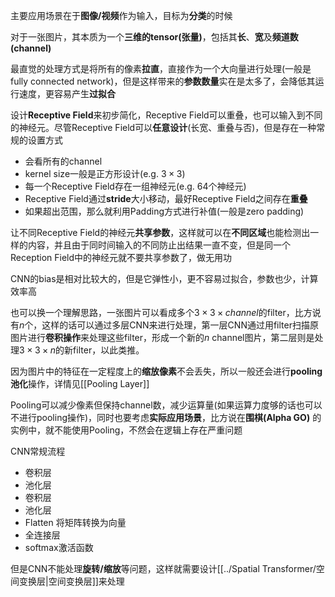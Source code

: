 主要应用场景在于**图像/视频**作为输入，目标为**分类**的时候

对于一张图片，其本质为一个**三维的tensor(张量)**，包括其**长**、**宽**及**频道数(channel)**

最直觉的处理方式是将所有的像素**拉直**，直接作为一个大向量进行处理(一般是fully connected network)，但是这样带来的**参数数量**实在是太多了，会降低其运行速度，更容易产生**过拟合**

设计**Receptive Field**来初步简化，Receptive Field可以重叠，也可以输入到不同的神经元。尽管Receptive Field可以**任意设计**(长宽、重叠与否)，但是存在一种常规的设置方式
* 会看所有的channel
* kernel size一般是正方形设计(e.g. $3\times 3$)
* 每一个Receptive Field存在一组神经元(e.g. 64个神经元)
* Receptive Field通过**stride**大小移动，最好Receptive Field之间存在**重叠**
* 如果超出范围，那么就利用Padding方式进行补值(一般是zero padding)

让不同Receptive Field的神经元**共享参数**，这样就可以在**不同区域**也能检测出一样的内容，并且由于同时间输入的不同防止出结果一直不变，但是同一个Reception Field中的神经元就不要共享参数了，做无用功

CNN的bias是相对比较大的，但是它弹性小，更不容易过拟合，参数也少，计算效率高

也可以换一个理解思路，一张图片可以看成多个$3\times 3 \times channel$的filter，比方说有$n$个，这样的话可以通过多层CNN来进行处理，第一层CNN通过用filter扫描原图片进行**卷积操作**来处理这些filter，形成一个新的$n$ channel图片，第二层则是处理$3\times 3\times n$的新filter，以此类推。

因为图片中的特征在一定程度上的**缩放像素**不会丢失，所以一般还会进行**pooling池化**操作，详情见[[Pooling Layer]]

Pooling可以减少像素但保持channel数，减少运算量(如果运算力度够的话也可以不进行pooling操作)，同时也要考虑**实际应用场景**，比方说在**围棋(Alpha GO)** 的实例中，就不能使用Pooling，不然会在逻辑上存在严重问题

CNN常规流程
* 卷积层
* 池化层
* 卷积层
* 池化层
* Flatten 将矩阵转换为向量
* 全连接层
* softmax激活函数

但是CNN不能处理**旋转/缩放**等问题，这样就需要设计[[../Spatial Transformer/空间变换层|空间变换层]]来处理
